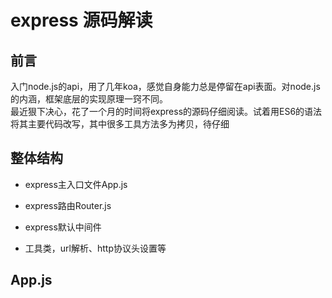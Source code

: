 # express 源码解读

## 前言
入门node.js的api，用了几年koa，感觉自身能力总是停留在api表面。对node.js的内涵，框架底层的实现原理一窍不同。  
最近狠下决心，花了一个月的时间将express的源码仔细阅读。试着用ES6的语法将其主要代码改写，其中很多工具方法多为拷贝，待仔细

## 整体结构

* express主入口文件App.js

* express路由Router.js

* express默认中间件

* 工具类，url解析、http协议头设置等

## App.js



